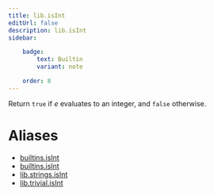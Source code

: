 ```yaml
---
title: lib.isInt
editUrl: false
description: lib.isInt
sidebar:

    badge:
        text: Builtin
        variant: note

    order: 8
---
```


Return `true` if *e* evaluates to an integer, and `false` otherwise.


# Aliases

- [builtins.isInt](/nix-doc-comments/reference/builtins/builtins-isint)
- [builtins.isInt](/nix-doc-comments/reference/builtins/builtins-isint)
- [lib.strings.isInt](/nix-doc-comments/reference/lib/strings/lib-strings-isint)
- [lib.trivial.isInt](/nix-doc-comments/reference/lib/trivial/lib-trivial-isint)



